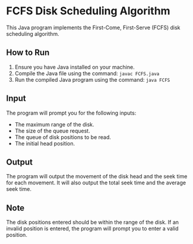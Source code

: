 # FCFS Disk Scheduling Algorithm

This Java program implements the First-Come, First-Serve (FCFS) disk scheduling algorithm.

## How to Run

1. Ensure you have Java installed on your machine.
2. Compile the Java file using the command: `javac FCFS.java`
3. Run the compiled Java program using the command: `java FCFS`

## Input

The program will prompt you for the following inputs:

- The maximum range of the disk.
- The size of the queue request.
- The queue of disk positions to be read.
- The initial head position.

## Output

The program will output the movement of the disk head and the seek time for each movement. It will also output the total seek time and the average seek time.

## Note

The disk positions entered should be within the range of the disk. If an invalid position is entered, the program will prompt you to enter a valid position.
